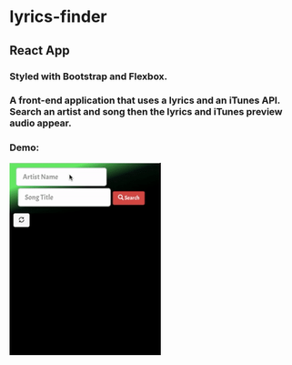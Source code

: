 # lyrics-finder

## React App
### Styled with Bootstrap and Flexbox.

### A front-end application that uses a lyrics and an iTunes API. Search an artist and song then the lyrics and iTunes preview audio appear.

### Demo: 
![](lyrics-app.gif)
